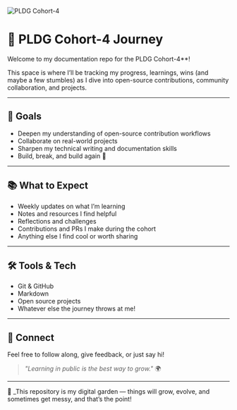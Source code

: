 ![PLDG Cohort-4](https://img.shields.io/badge/PLDG-Cohort--4-blue?style=for-the-badge)

# 🌱 PLDG Cohort-4 Journey

Welcome to my documentation repo for the PLDG Cohort-4**!

This space is where I’ll be tracking my progress, learnings, wins (and maybe a few stumbles) as I dive into open-source contributions, community collaboration, and projects.

---

## 🚀 Goals

- Deepen my understanding of open-source contribution workflows
- Collaborate on real-world projects
- Sharpen my technical writing and documentation skills
- Build, break, and build again 💪

---

## 📚 What to Expect

- Weekly updates on what I’m learning
- Notes and resources I find helpful
- Reflections and challenges
- Contributions and PRs I make during the cohort
- Anything else I find cool or worth sharing

---

## 🛠️ Tools & Tech

- Git & GitHub
- Markdown
- Open source projects
- Whatever else the journey throws at me!

---

## 💬 Connect

Feel free to follow along, give feedback, or just say hi!

> _"Learning in public is the best way to grow."_ 🌍

---

📁 _This repository is my digital garden — things will grow, evolve, and sometimes get messy, and that’s the point!

